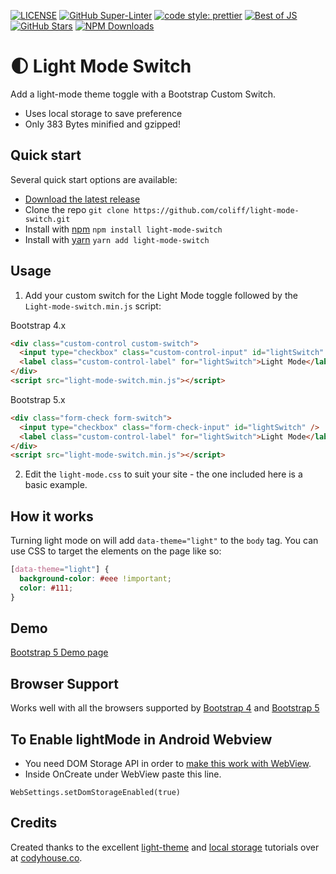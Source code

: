 [![LICENSE](https://img.shields.io/badge/license-MIT-lightgrey.svg)](https://raw.githubusercontent.com/coliff/light-mode-switch/master/LICENSE)
[![GitHub Super-Linter](https://github.com/coliff/light-mode-switch/workflows/Lint%20Code%20Base/badge.svg)](https://github.com/marketplace/actions/super-linter)
[![code style: prettier](https://img.shields.io/badge/code_style-prettier-ff69b4.svg?style=flat-square)](https://github.com/prettier/prettier)
[![Best of JS](https://img.shields.io/endpoint?url=https://bestofjs-serverless.now.sh/api/project-badge?fullName=coliff%2Flight-mode-switch%26since=monthly)](https://bestofjs.org/projects/light-mode-switch)
[![GitHub Stars](https://img.shields.io/github/stars/coliff/light-mode-switch.svg?label=github%20stars)](https://github.com/coliff/light-mode-switch)
[![NPM Downloads](https://img.shields.io/npm/dt/light-mode-switch.svg)](https://www.npmjs.com/package/light-mode-switch)


# 🌓 Light Mode Switch

Add a light-mode theme toggle with a Bootstrap Custom Switch.

- Uses local storage to save preference
- Only 383 Bytes minified and gzipped!

## Quick start

Several quick start options are available:

- [Download the latest release](https://github.com/coliff/light-mode-switch/archive/v1.0.0.zip)
- Clone the repo `git clone https://github.com/coliff/light-mode-switch.git`
- Install with [npm](https://www.npmjs.com/package/light-mode-switch) `npm install light-mode-switch`
- Install with [yarn](https://yarnpkg.com/en/package/light-mode-switch) `yarn add light-mode-switch`

## Usage

1. Add your custom switch for the Light Mode toggle followed by the `Light-mode-switch.min.js` script:

Bootstrap 4.x

```html
<div class="custom-control custom-switch">
  <input type="checkbox" class="custom-control-input" id="lightSwitch" />
  <label class="custom-control-label" for="lightSwitch">Light Mode</label>
</div>
<script src="light-mode-switch.min.js"></script>
```

Bootstrap 5.x

```html
<div class="form-check form-switch">
  <input type="checkbox" class="form-check-input" id="lightSwitch" />
  <label class="custom-control-label" for="lightSwitch">Light Mode</label>
</div>
<script src="light-mode-switch.min.js"></script>
```

2. Edit the `light-mode.css` to suit your site - the one included here is a basic example.

## How it works

Turning light mode on will add `data-theme="light"` to the `body` tag. You can use CSS to target the elements on the page like so:

```css
[data-theme="light"] {
  background-color: #eee !important;
  color: #111;
}
```






## Demo

[Bootstrap 5 Demo page](https://coliff.github.io/light-mode-switch/index.html)

## Browser Support

Works well with all the browsers supported by [Bootstrap 4](https://getbootstrap.com/docs/4.5/getting-started/browsers-devices/#supported-browsers) and [Bootstrap 5](https://getbootstrap.com/docs/5.0/getting-started/browsers-devices/#supported-browsers)

## To Enable lightMode in Android Webview

- You need DOM Storage API in order to [make this work with WebView](https://github.com/mcnaveen/Android-Webview-lightmode-with-JavaScript).
- Inside OnCreate under WebView paste this line.

`WebSettings.setDomStorageEnabled(true)`

## Credits

Created thanks to the excellent [light-theme](https://codyhouse.co/blog/post/light-light-switch-css-javascript) and [local storage](https://codyhouse.co/blog/post/store-theme-color-preferences-with-localstorage) tutorials over at [codyhouse.co](https://codyhouse.co).
